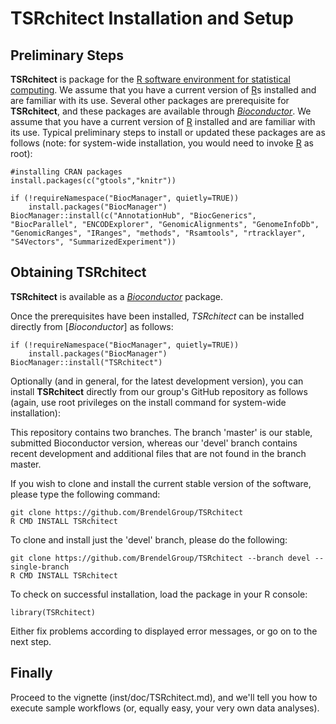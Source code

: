 # __TSRchitect__ Installation and Setup

## Preliminary Steps
__TSRchitect__ is package for the [R software environment for statistical
computing](https://www.r-project.org/).
We assume that you have a current version of [R](https://www.r-project.org/)s
 installed and are familiar with its use.
Several other packages are prerequisite for __TSRchitect__, and these packages
are available through [_Bioconductor_](http://bioconductor.org/).
We assume that you have a current version of [R](https://www.r-project.org/)
installed and are familiar with its use.
Typical preliminary steps to install or updated these packages are as follows
(note: for system-wide installation, you would need to invoke
[R](https://www.r-project.org/) as root):

```{r eval=FALSE}
#installing CRAN packages
install.packages(c("gtools","knitr"))
```

```{r eval=FALSE}
if (!requireNamespace("BiocManager", quietly=TRUE))
    install.packages("BiocManager")
BiocManager::install(c("AnnotationHub", "BiocGenerics", "BiocParallel", "ENCODExplorer", "GenomicAlignments", "GenomeInfoDb", "GenomicRanges", "IRanges", "methods", "Rsamtools", "rtracklayer", "S4Vectors", "SummarizedExperiment"))
```

## Obtaining TSRchitect
__TSRchitect__ is available as a
[_Bioconductor_](http://bioconductor.org/) package.

Once the prerequisites have been installed, _TSRchitect_ can be installed directly from [_Bioconductor_] as follows:

```{r eval=FALSE}
if (!requireNamespace("BiocManager", quietly=TRUE))
    install.packages("BiocManager")
BiocManager::install("TSRchitect")
```

Optionally (and in general, for the latest development version), you can install
__TSRchitect__ directly from our group's GitHub repository as follows (again,
use root privileges on the install command for system-wide installation):

This repository contains two branches. The branch 'master' is our stable, submitted Bioconductor version, whereas our 'devel' branch contains recent development and additional files that are not found in the branch master.

If you wish to clone and install the current stable version of the software, please type the following command:
```{bash eval=FALSE}
git clone https://github.com/BrendelGroup/TSRchitect
R CMD INSTALL TSRchitect
```

To clone and install just the 'devel' branch, please do the following:
```{bash eval=FALSE}
git clone https://github.com/BrendelGroup/TSRchitect --branch devel --single-branch
R CMD INSTALL TSRchitect
```

To check on successful installation, load the package in your
R console:

```{r eval=FALSE}
library(TSRchitect)
```
Either fix problems according to displayed error messages, or go on to the next
step.

## Finally

Proceed to the vignette (inst/doc/TSRchitect.md), and we'll tell you how to execute
sample workflows (or, equally easy, your very own data analyses).
